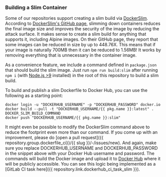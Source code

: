 ### Building a Slim Container

Some of our repositories support creating a slim build via [DockerSlim](https://gitlab.com/megabyte-labs/ansible-roles/dockerslim). According to [DockerSlim's GitHub page](https://github.com/docker-slim/docker-slim), slimming down containers reduces the final image size and improves the security of the image by reducing the attack surface. It makes sense to create a slim build for anything that supports it, including Alpine images. On their GitHub page, they report that some images can be reduced in size by up to 448.76X. This means that if your image is naturally 700MB then it can be reduced to 1.56MB! It works by removing everything that is unnecessary in the container image.

As a convenience feature, we include a command defined in `package.json` that should build the slim image. Just run `npm run build:slim` after running `npm i` (with [Node.js >9](https://gitlab.com/megabyte-labs/ansible-roles/nodejs) installed) in the root of this repository to build a slim build.

To build and publish a slim Dockerfile to Docker Hub, you can use the following as a starting point:

```shell
docker login -u "DOCKERHUB_USERNAME" -p "DOCKERHUB_PASSWORD" docker.io
docker build --pull -t "DOCKERHUB_USERNAME/{{ pkg.name }}:latest" .
DOCKER_SLIM_BUILD_COMMAND
docker push "DOCKERHUB_USERNAME/{{ pkg.name }}:slim"
```

It might even be possible to modify the DockerSlim command above to reduce the footprint even more than our command. If you come up with an improvement, please do [open a pull request]({{ repository.group.dockerfile_ci}}/{{ slug }}/-/issues/new). And again, make sure you replace DOCKERHUB_USERNAME and DOCKERHUB_PASSWORD in the snippet above with your Docker Hub username and password. The commands will build the Docker image and upload it to [Docker Hub](https://hub.docker.com/) where it will be publicly accessible. You can see this logic being implemented as a [GitLab CI task here]({{ repository.link.dockerhub_ci_task_slim }}).

